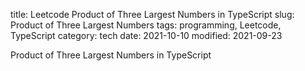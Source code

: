 title: Leetcode Product of Three Largest Numbers in TypeScript
slug: Product of Three Largest Numbers
tags: programming, Leetcode, TypeScript
category: tech
date: 2021-10-10
modified: 2021-09-23

Product of Three Largest Numbers in TypeScript 

<script src="https://gist.github.com/jac18281828/e566423c12aed8495be5bdd0fb677e3d.js"></script>

